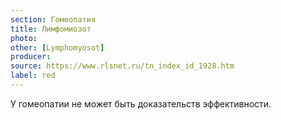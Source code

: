 ```yaml
---
section: Гомеопатия
title: Лимфомиозот
photo: 
other: [Lymphomyosot]
producer: 
source: https://www.rlsnet.ru/tn_index_id_1928.htm
label: red
---
```


У гомеопатии не может быть доказательств эффективности.
